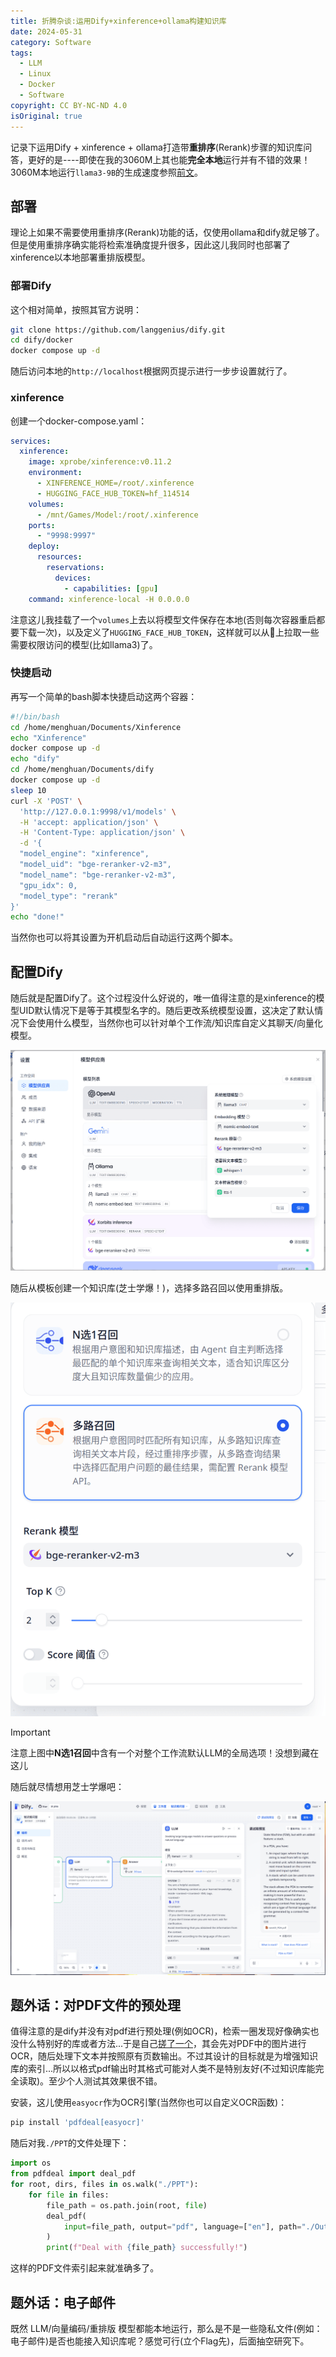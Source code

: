 ```yaml
---
title: 折腾杂谈:运用Dify+xinference+ollama构建知识库
date: 2024-05-31
category: Software
tags:
  - LLM
  - Linux
  - Docker
  - Software
copyright: CC BY-NC-ND 4.0
isOriginal: true
---
```


记录下运用Dify + xinference + ollama打造带**重排序**(Rerank)步骤的知识库问答，更好的是----即使在我的3060M上其也能**完全本地**运行并有不错的效果！3060M本地运行`llama3-9B`的生成速度参照[前文](https://blog.menghuan1918.com/posts/Drag_on_AI_PC_may_be_Windows.html)。

<!-- more -->

## 部署

理论上如果不需要使用重排序(Rerank)功能的话，仅使用ollama和dify就足够了。但是使用重排序确实能将检索准确度提升很多，因此这儿我同时也部署了xinference以本地部署重排版模型。

### 部署Dify

这个相对简单，按照其官方说明：

```bash
git clone https://github.com/langgenius/dify.git
cd dify/docker
docker compose up -d
```

随后访问本地的`http://localhost`根据网页提示进行一步步设置就行了。

### xinference
创建一个docker-compose.yaml：

```yaml
services:
  xinference:
    image: xprobe/xinference:v0.11.2
    environment:
      - XINFERENCE_HOME=/root/.xinference
      - HUGGING_FACE_HUB_TOKEN=hf_114514
    volumes:
      - /mnt/Games/Model:/root/.xinference
    ports:
      - "9998:9997"
    deploy:
      resources:
        reservations:
          devices:
            - capabilities: [gpu]
    command: xinference-local -H 0.0.0.0
```
注意这儿我挂载了一个`volumes`上去以将模型文件保存在本地(否则每次容器重启都要下载一次)，以及定义了`HUGGING_FACE_HUB_TOKEN`，这样就可以从🤗上拉取一些需要权限访问的模型(比如llama3)了。

### 快捷启动

再写一个简单的bash脚本快捷启动这两个容器：

```bash
#!/bin/bash
cd /home/menghuan/Documents/Xinference
echo "Xinference"
docker compose up -d
echo "dify"
cd /home/menghuan/Documents/dify
docker compose up -d
sleep 10
curl -X 'POST' \
  'http://127.0.0.1:9998/v1/models' \
  -H 'accept: application/json' \
  -H 'Content-Type: application/json' \
  -d '{
  "model_engine": "xinference",
  "model_uid": "bge-reranker-v2-m3",
  "model_name": "bge-reranker-v2-m3",
  "gpu_idx": 0,
  "model_type": "rerank"
}'
echo "done!"
```

当然你也可以将其设置为开机启动后自动运行这两个脚本。

## 配置Dify

随后就是配置Dify了。这个过程没什么好说的，唯一值得注意的是xinference的模型UID默认情况下是等于其模型名字的。随后更改系统模型设置，这决定了默认情况下会使用什么模型，当然你也可以针对单个工作流/知识库自定义其聊天/向量化模型。

![不得不承认某些问题还是得在线大模型才能回答，llama3-8B还是参数量稍微小了点](../images/14/all_local.png)

随后从模板创建一个知识库(芝士学爆！)，选择多路召回以使用重排版。

![当然记得先往知识库里加点文件](../images/14/Rerank.png)

> [!important]
> 注意上图中**N选1召回**中含有一个对整个工作流默认LLM的全局选项！没想到藏在这儿

随后就尽情想用芝士学爆吧：

![知识库很好的补全了llama3-8B的短板](../images/14/QA.png)

## 题外话：对PDF文件的预处理

值得注意的是dify并没有对pdf进行预处理(例如OCR)，检索一圈发现好像确实也没什么特别好的库或者方法...于是自己[搓了一个](https://github.com/Menghuan1918/pdfdeal)，其会先对PDF中的图片进行OCR，随后处理下文本并按照原有页数输出。不过其设计的目标就是为增强知识库的索引...所以以格式pdf输出时其格式可能对人类不是特别友好(不过知识库能完全读取)。至少个人测试其效果很不错。

安装，这儿使用`easyocr`作为OCR引擎(当然你也可以自定义OCR函数)：

```bash
pip install 'pdfdeal[easyocr]'
```

随后对我`./PPT`的文件处理下：

```python
import os
from pdfdeal import deal_pdf
for root, dirs, files in os.walk("./PPT"):
    for file in files:
        file_path = os.path.join(root, file)
        deal_pdf(
            input=file_path, output="pdf", language=["en"], path="./Output", GPU=True
        )
        print(f"Deal with {file_path} successfully!")
```

这样的PDF文件索引起来就准确多了。

## 题外话：电子邮件

既然 LLM/向量编码/重排版 模型都能本地运行，那么是不是一些隐私文件(例如：电子邮件)是否也能接入知识库呢？感觉可行(立个Flag先)，后面抽空研究下。